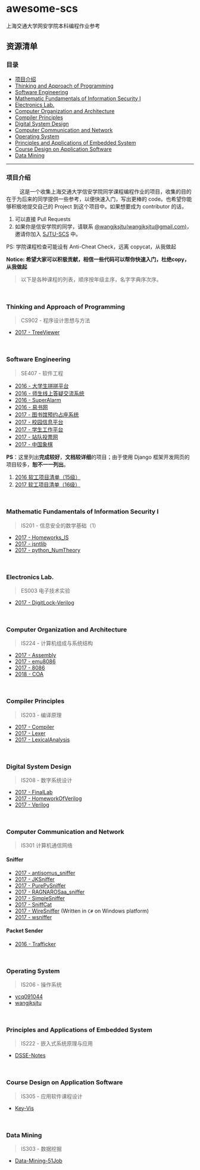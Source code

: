 # awesome-scs
上海交通大学网安学院本科编程作业参考


## 资源清单

### 目录

* [项目介绍](#项目介绍)
* [Thinking and Approach of Programming](#cs902)
* [Software Engineering](#se407)
* [Mathematic Fundamentals of Information Security I](#is201)
* [Electronics Lab.](#es003)
* [Computer Organization and Architecture](#is224)
* [Compiler Principles](#is203)
* [Digital System Design](#is208)
* [Computer Communication and Network](#is301)
* [Operating System](#is206)
* [Principles and Applications of Embedded System](#is222)
* [Course Design on Application Software](#is305)
* [Data Mining](#is303)
---

<!--* [Principles of Computer Virus](#is217) -->

### 项目介绍

&emsp; &emsp; 这是一个收集上海交通大学信安学院同学课程编程作业的项目，收集的目的在于为后来的同学提供一些参考，以便快速入门，写出更棒的 code。也希望你能够积极地提交自己的 Project 到这个项目中。如果想要成为 contributor 的话，

1. 可以直接 Pull Requests
2. 如果你是信安学院的同学，请联系 [@wangjksjtu(wangjksjtu@gmail.com)](https://github.com/wangjksjtu)，邀请你加入 [SJTU-SCS](https://github.com/SJTU-SCS) 中。

PS: 学院课程检查可能设有 Anti-Cheat Check，远离 copycat，从我做起

**Notice: 希望大家可以积极贡献，相信一些代码可以帮你快速入门，杜绝copy，从我做起**

> 以下是各种课程的列表，顺序按年级主序，名字字典序次序。

&nbsp;

<a name="cs902"> </a>

### Thinking and Approach of Programming
> CS902 - 程序设计思想与方法

* [2017 - TreeViewer](https://github.com/JarryShaw/TreeViewer)

&nbsp;

<a name="se407"> </a>

### Software Engineering
> SE407 - 软件工程

* [2016 - 大学生拼拼平台](https://github.com/jeklen/PingPing)
* [2016 - 师生线上答疑交流系统](https://github.com/RAGNAROSaa/Q-A-online)
* [2016 - SuperAlarm](https://github.com/wangjksjtu/SuperAlarm)
* [2016 - 易书网](https://github.com/shenqili/Yishuwang)
* [2017 - 图书馆预约占座系统](https://github.com/SE407-2017/FinalProject-library-seats-reservation)
* [2017 - 校园信息平台](https://github.com/SE407-2017/campus-information-platform/)
* [2017 - 学生工作平台](https://github.com/SE407-2017/StudentJobManagement)
* [2017 - 站队投票网](https://github.com/SE407-2017/Taking-Sides)
* [2017 - 中国象棋](https://github.com/JiNianLuo/chessboard_Chinese-chess)

__PS__：这里列出**完成较好**，**文档较详细**的项目；由于使用 Django 框架开发网页的项目较多，__恕不一一列出__。

1. [2016 软工项目清单（15级）](https://github.com/mayinghua/SJTU_SoftwareEngineering/issues/36)
2. [2017 软工项目清单（16级）](https://github.com/SE407-2017)

&nbsp;

<a name="is201"> </a>

### Mathematic Fundamentals of Information Security I
> IS201 - 信息安全的数学基础（1）

* [2017 - Homeworks_IS](https://github.com/somecat1996/Homeworks_IS)
* [2017 - jsntlib](https://github.com/JarryShaw/jsntlib/tree/master)
* [2017 - python_NumTheory](https://github.com/wangjksjtu/python_NumTheory)

&nbsp;

<a name="es003"> </a>

### Electronics Lab.
> ES003 电子技术实验

* [2017 - DigitLock-Verilog](https://github.com/JarryShaw/DigitLock-Verilog)

&nbsp;

<a name="is224"> </a>

### Computer Organization and Architecture
> IS224 - 计算机组成与系统结构

* [2017 - Assembly](https://github.com/wangjksjtu/IS-Assignments/tree/master/IS224)
* [2017 - emu8086](https://github.com/somecat1996/emu8086)
* [2017 - 8086](https://github.com/JarryShaw/8086)
* [2018 - COA](https://github.com/LuminousXLB/Homework_IS/tree/COA)

&nbsp;

<a name="is203"> </a>

### Compiler Principles
> IS203 - 编译原理

* [2017 - Compiler](https://github.com/JarryShaw/Compiler)
* [2017 - Lexer](https://github.com/wangjksjtu/IS-Assignments/tree/master/IS203)
* [2017 - LexicalAnalysis](https://github.com/somecat1996/LexicalAnalysis)

&nbsp;

<a name="is208"> </a>

### Digital System Design
> IS208 - 数字系统设计

* [2017 - FinalLab](https://github.com/wangjksjtu/IS-Assignments/tree/master/IS208)
* [2017 - HomeworkOfVerilog](https://github.com/somecat1996/HomeworkOfVerilog)
* [2017 - Verilog](https://github.com/JarryShaw/Verilog)

&nbsp;

<a name="is301"> </a>

### Computer Communication and Network
> IS301 计算机通信网络

#### Sniffer

* [2017 - antisomus_sniffer](https://github.com/AntiSomnus/sniffer)
* [2017 - JKSniffer](https://github.com/wangjksjtu/JKSniffer)
* [2017 - PurePySniffer](https://github.com/phyank/PurePySniffer)
* [2017 - RAGNAROSaa_sniffer](https://github.com/RAGNAROSaa/Sniffer)
* [2017 - SimpleSniffer](https://github.com/zqzqz/SimpleSniffer)
* [2017 - SniffCat](https://github.com/somecat1996/SniffCat)
* [2017 - WireSniffer](https://github.com/cpeggg/WireSniffer) (Written in `C#` on Windows platform)
* [2017 - wsniffer](https://github.com/waderwu/wsniffer)

#### Packet Sender

* [2016 - Trafficker](https://github.com/LyleMi/Trafficker)


&nbsp;

<a name="is206"> </a>

### Operating System
> IS206 - 操作系统

* [ycq091044](https://github.com/ycq091044/Operating-System)
* [wangjksjtu](https://github.com/wangjksjtu/IS-Assignments/tree/master/IS206)


&nbsp;

<a name="is222"> </a>

### Principles and Applications of Embedded System
> IS222 - 嵌入式系统原理与应用

* [DSSE-Notes](https://github.com/wangjksjtu/DSSE-Notes)


&nbsp;

<a name="is305"> </a>

### Course Design on Application Software
> IS305 - 应用软件课程设计

* [Key-Vis](https://github.com/RickFreemanCui/KeyVis)


&nbsp;

<a name="is303"> </a>

### Data Mining
> IS303 - 数据挖掘

* [Data-Mining-51Job](https://github.com/wangjksjtu/Data-Mining-51Job)


<!--
&nbsp;

<a name="is217"> </a>

### Principles of Computer Virus
> IS217 - 计算机病毒原理
-->
